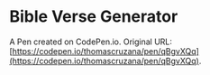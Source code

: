 # Bible Verse Generator

A Pen created on CodePen.io. Original URL: [https://codepen.io/thomascruzana/pen/qBgvXQq](https://codepen.io/thomascruzana/pen/qBgvXQq).

